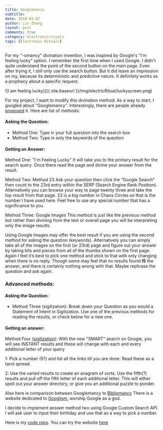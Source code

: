 ```yaml
---
title: Googlemancy
subtitle:
date: 2018-03-07
author: Lin Zhang
layout: post
comments: true
category: electronicrituals
tags: [Electronic Rituals]
---
```


For my "-omancy" divination invention, I was inspired by Google's "I'm feeling lucky" option. I remember the first time when I used Google. I didn't quite understand the point of the second button on the main page. Even after trying it, I still only use the search button. But it did leave an impression on my, because its deterministic and predictive nature. It definitely works as a prophecy about a specific request.

![I am feeling lucky]({{ site.baseurl }}/img/electricRitual/luckyscreen.png)

For my project, I want to modify this divination method. As a way to start, I googled about "Googlemancy". Interestingly, there are people already [proposed](http://occultcorpus.com/forums/index.php?/topic/14136-googlemancy/) it. Here are list of methods:

#### Asking the Question:

 - Method One: Type in your full question into the search box
 - Method Two: Type in only the keywords of the question

#### Getting an Answer:

 Method One: "I'm Feeling Lucky"  It will take you to the primary result for the search query. Once there read the page and divine your answer from the result.

 Method Two: Method 23  Ask your question then click the “Google Search” then count to the 23rd entry within the SERP (Search Engine Rank Position). Alternatively you can browse your way to page twenty three and take the top result from that page. 23 is a big number in Chaos Circles so that is the number I have used here. Feel free to use any special number that has a significance to you.

 Method Three: Google Images  This method is just like the previous method but rather then divining from the text or overall page you will be interpreting only the image results.

Using Google Images may offer the best result if you are using the second method for asking the question (keywords).
Alternatively you can simply take all of the images on the first (or 23rd) page and figure out your answer by taking bits and pieces from all of the thumbs shown on the first page.
Again I feel it’s best to pick one method and stick to that with only changing when there is no reply. Though some may feel that no results found **IS** the answer, and there is certainly nothing wrong with that. Maybe rephrase the question and ask again.

### Advanced methods:

#### Asking the Question:

 - Method Three (sigilization): Break down your Question as you would a Statement of Intent in Sigilization. Use one of the previous methods for reading the results, or check below for a new one.

#### Getting an answer:

 Method Four ([sigilization](https://www.youtube.com/watch?v=GZ019mza4RA)): With the new "SMART" search on Google, you will see INSTANT results and these will change with each and every additional letter of your query

1: Pick a number (5?) and list all the links till you are done. Read these as a tarot spread.

2: Use the varied results to create an anagram of sorts. Use the fifth(?) results and pull off the fifth letter of each additional letter. This will either spell out your answer directory, or give you an additional puzzle to ponder.

Also here is comparison between Googlemancy to [Bibliomancy](https://en.wikipedia.org/wiki/Bibliomancy)
There is a website dedicated to [Googlism](http://www.thechurchofgoogle.org/googleprayers/), worship Google as a god.

I decide to implement answer method two using Google Custom Search API. I will ask user to input their birthday and use that as a way to pick a number.

Here is my [code repo](https://github.com/linzhangcs/googlemancy/). You can try the website [here](https://linzhangcs.github.io/googlemancy/)
